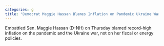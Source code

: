 ```yaml
---
categories: g
title: "Democrat Maggie Hassan Blames Inflation on Pandemic Ukraine War Not Her Policies "
---
```

Embattled Sen. Maggie Hassan (D-NH) on Thursday blamed record-high inflation on the pandemic and the Ukraine war, not on her fiscal or energy policies. 